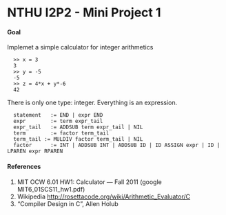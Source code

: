 # NTHU I2P2 - Mini Project 1

#### Goal
Implemet a simple calculator for integer arithmetics

```
  >> x = 3
  3
  >> y = -5
  -5
  >> z = 4*x + y*-6
  42
```

There is only one type: integer.
Everything is an expression.
```
  statement   := END | expr END
  expr        := term expr_tail
  expr_tail   := ADDSUB term expr_tail | NIL
  term        := factor term_tail
  term_tail := MULDIV factor term_tail | NIL
  factor      := INT | ADDSUB INT | ADDSUB ID | ID ASSIGN expr | ID | LPAREN expr RPAREN
```  


#### References
1. MIT OCW 6.01 HW1: Calculator — Fall 2011   (google MIT6_01SCS11_hw1.pdf)
2. Wikipedia http://rosettacode.org/wiki/Arithmetic_Evaluator/C
3. “Compiler Design in C”,  Allen Holub

